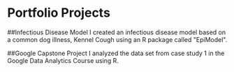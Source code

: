 # Portfolio Projects

##Infectious Disease Model
I created an infectious disease model based on a common dog illness, Kennel Cough using an R package called "EpiModel".

##Google Capstone Project
I analyzed the data set from case study 1 in the Google Data Analytics Course using R. 
